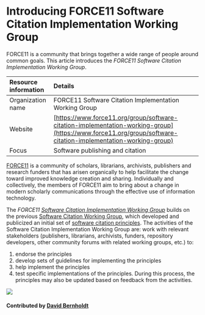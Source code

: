 # Introducing FORCE11 Software Citation Implementation Working Group

FORCE11 is a community that brings together a wide range of people around common goals. This article introduces the *FORCE11 Software Citation Implementation Working Group*.


Resource information | Details 
:--- | :--- 
Organization name | FORCE11 Software Citation Implementation Working Group
Website | [https://www.force11.org/group/software-citation-implementation-working-group](https://www.force11.org/group/software-citation-implementation-working-group)
Focus | Software publishing and citation


[FORCE11](https://www.force11.org/) is a community of scholars, librarians, archivists, publishers and research funders that has arisen organically to help facilitate the change toward improved knowledge creation and sharing. Individually and collectively, the members of FORCE11 aim to bring about a change in modern scholarly communications through the effective use of information technology.

The *FORCE11 [Software Citation Implementation Working Group](https://www.force11.org/group/software-citation-implementation-working-group)* builds on the previous [Software Citation Working Group](https://www.force11.org/group/software-citation-working-group), which developed and publicized an initial set of [software citation principles](https://doi.org/10.7717/peerj-cs.86). The activities of the Software Citation Implementation Working Group are: work with relevant stakeholders (publishers, librarians, archivists, funders, repository developers, other community forums with related working groups, etc.) to:

1. endorse the principles
2. develop sets of guidelines for implementing the principles
3. help implement the principles
4. test specific implementations of the principles.  During this process, the principles may also be updated based on feedback from the activities.


<img src='https://github.com/betterscientificsoftware/images/blob/master/Logo-class-force11-website-logo.png' class='logo' />

#### Contributed by [David Bernholdt](http://github.com/bernhold)

<!---
Publish: yes
Categories: Collaboration
Topics: Software publishing and citation
Tags: organization
Level: 2
Prerequisites: defaults
Aggregate: none
--->
